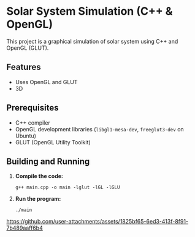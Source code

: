 # Solar System Simulation (C++ & OpenGL)

This project is a  graphical simulation of solar system using C++ and OpenGL (GLUT). 

## Features

- Uses OpenGL and GLUT
- 3D

## Prerequisites

- C++ compiler
- OpenGL development libraries (`libgl1-mesa-dev`, `freeglut3-dev` on Ubuntu)
- GLUT (OpenGL Utility Toolkit)

## Building and Running

1. **Compile the code:**
    ```
    g++ main.cpp -o main -lglut -lGL -lGLU
    ```

2. **Run the program:**
    ```
    ./main
    ```


https://github.com/user-attachments/assets/1825bf65-6ed3-413f-8f91-7b489aaff6b4


